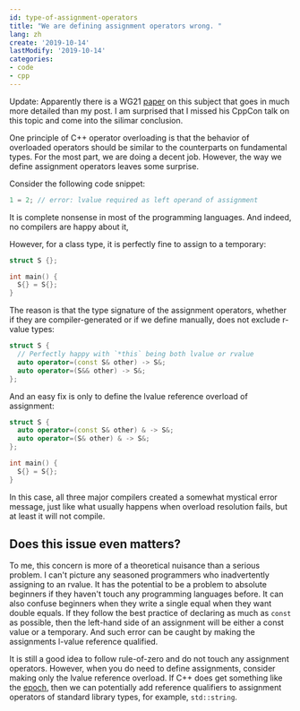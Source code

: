 ```yaml
---
id: type-of-assignment-operators
title: "We are defining assignment operators wrong. "
lang: zh
create: '2019-10-14'
lastModify: '2019-10-14'
categories:
- code
- cpp
---
```


Update: Apparently there is a WG21 [paper](http://www.open-std.org/jtc1/sc22/wg21/docs/papers/2019/p1906r0.pdf) on this subject that goes in much more detailed than my post. I am surprised that I missed his CppCon talk on this topic and come into the silimar conclusion.

One principle of C++ operator overloading is that the behavior of overloaded operators should be similar to the counterparts on fundamental types. For the most part, we are doing a decent job. However, the way we define assignment operators leaves some surprise.

Consider the following code snippet:
```cpp
1 = 2; // error: lvalue required as left operand of assignment
```
It is complete nonsense in most of the programming languages. And indeed, no compilers are happy about it,

However, for a class type, it is perfectly fine to assign to a temporary:
```cpp
struct S {};

int main() {
  S{} = S{};
}
```

The reason is that the type signature of the assignment operators, whether if they are compiler-generated or if we define manually, does not exclude r-value types:
```cpp
struct S {
  // Perfectly happy with `*this` being both lvalue or rvalue
  auto operator=(const S& other) -> S&;
  auto operator=(S&& other) -> S&;
};
```

And an easy fix is only to define the lvalue reference overload of assignment:

```cpp
struct S {
  auto operator=(const S& other) & -> S&;
  auto operator=(S& other) & -> S&;
};

int main() {
  S{} = S{};
}
```

In this case, all three major compilers created a somewhat mystical error message, just like what usually happens when overload resolution fails, but at least it will not compile.

## Does this issue even matters?
To me, this concern is more of a theoretical nuisance than a serious problem. I can't picture any seasoned programmers who inadvertently assigning to an rvalue. It has the potential to be a problem to absolute beginners if they haven't touch any programming languages before. It can also confuse beginners when they write a single equal when they want double equals. If they follow the best practice of declaring as much as `const` as possible, then the left-hand side of an assignment will be either a const value or a temporary. And such error can be caught by making the assignments l-value reference qualified.

It is still a good idea to follow rule-of-zero and do not touch any assignment operators. However, when you do need to define assignments, consider making only the lvalue reference overload. If C++ does get something like the [epoch](https://vittorioromeo.info/index/blog/fixing_cpp_with_epochs.html), then we can potentially add reference qualifiers to assignment operators of standard library types, for example, `std::string`.
